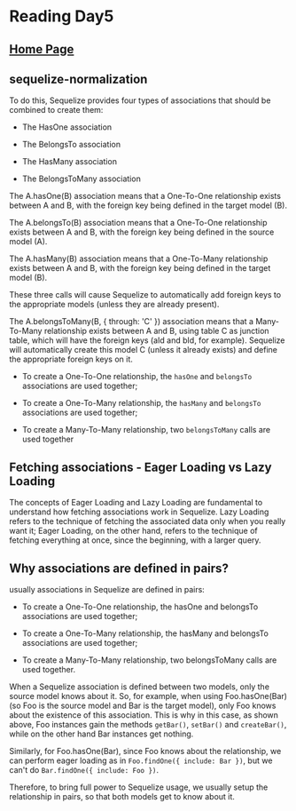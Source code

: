 # Reading Day5

## [Home Page](../README.md)


## sequelize-normalization

To do this, Sequelize provides four types of associations that should be combined to create them:

- The HasOne association

- The BelongsTo association

- The HasMany association

- The BelongsToMany association


The A.hasOne(B) association means that a One-To-One relationship exists between A and B, with the foreign key being defined in the target model (B).

The A.belongsTo(B) association means that a One-To-One relationship exists between A and B, with the foreign key being defined in the source model (A).

The A.hasMany(B) association means that a One-To-Many relationship exists between A and B, with the foreign key being defined in the target model (B).

These three calls will cause Sequelize to automatically add foreign keys to the appropriate models (unless they are already present).

The A.belongsToMany(B, { through: 'C' }) association means that a Many-To-Many relationship exists between A and B, using table C as junction table, which will have the foreign keys (aId and bId, for example). Sequelize will automatically create this model C (unless it already exists) and define the appropriate foreign keys on it.


* To create a One-To-One relationship, the `hasOne` and `belongsTo` associations are used together;

* To create a One-To-Many relationship, the `hasMany` and `belongsTo` associations are used together;

* To create a Many-To-Many relationship, two `belongsToMany` calls are used together

## Fetching associations - Eager Loading vs Lazy Loading

The concepts of Eager Loading and Lazy Loading are fundamental to understand how fetching associations work in Sequelize. Lazy Loading refers to the technique of fetching the associated data only when you really want it; Eager Loading, on the other hand, refers to the technique of fetching everything at once, since the beginning, with a larger query.

## Why associations are defined in pairs?

usually associations in Sequelize are defined in pairs:

- To create a One-To-One relationship, the hasOne and belongsTo associations are used together;

- To create a One-To-Many relationship, the hasMany and belongsTo associations are used together;

- To create a Many-To-Many relationship, two belongsToMany calls are used together.

When a Sequelize association is defined between two models, only the source model knows about it. So, for example, when using Foo.hasOne(Bar) (so Foo is the source model and Bar is the target model), only Foo knows about the existence of this association. This is why in this case, as shown above, Foo instances gain the methods `getBar()`, `setBar()` and `createBar()`, while on the other hand Bar instances get nothing.

Similarly, for Foo.hasOne(Bar), since Foo knows about the relationship, we can perform eager loading as in `Foo.findOne({ include: Bar })`, but we can't do `Bar.findOne({ include: Foo })`.

Therefore, to bring full power to Sequelize usage, we usually setup the relationship in pairs, so that both models get to know about it.